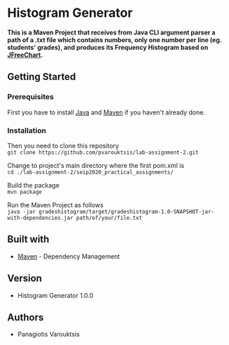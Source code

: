 # Histogram Generator

**This is a Maven Project that receives from Java CLI argument parser a path of a .txt file which contains numbers, only one number per line (eg. students' grades), and produces its Frequency Histogram based on [JFreeChart](http://www.jfree.org/jfreechart/).**
  
## Getting Started

### Prerequisites

First you have to install [Java](https://www.oracle.com/java/technologies/javase-downloads.html) and [Maven](https://maven.apache.org/) if you haven't already done.

### Installation

Then you need to clone this repository  
```git clone https://github.com/pvarouktsis/lab-assignment-2.git ```

Change to project's main directory where the first pom.xml is  
```cd ./lab-assignment-2/seip2020_practical_assignments/```

Build the package  
```mvn package```

Run the Maven Project as follows  
```java -jar gradeshistogram/target/gradeshistogram-1.0-SNAPSHOT-jar-with-dependencies.jar path/of/your/file.txt```

## Built with

- [Maven](https://maven.apache.org/) \- Dependency Management

## Version

- Histogram Generator 1.0.0

## Authors

- Panagiotis Varouktsis

